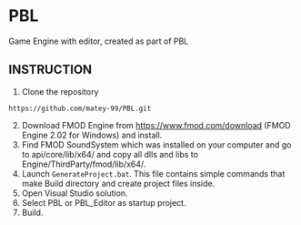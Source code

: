 # PBL
Game Engine with editor, created as part of PBL

## INSTRUCTION
1. Clone the repository
```
https://github.com/matey-99/PBL.git
```
2. Download FMOD Engine from https://www.fmod.com/download (FMOD Engine 2.02 for Windows) and install.
3. Find FMOD SoundSystem which was installed on your computer and go to api/core/lib/x64/ and copy all dlls and libs to Engine/ThirdParty/fmod/lib/x64/.
4. Launch ```GenerateProject.bat```. This file contains simple commands that make Build directory and create project files inside.
5. Open Visual Studio solution.
6. Select PBL or PBL_Editor as startup project.
7. Build.
